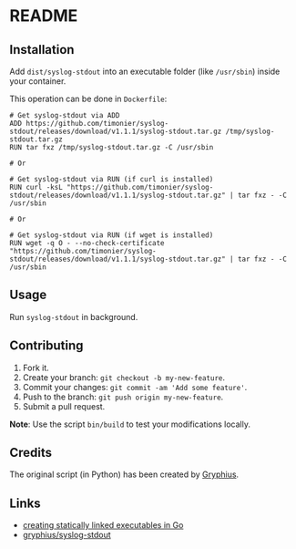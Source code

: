 # README

## Installation

Add `dist/syslog-stdout` into an executable folder (like `/usr/sbin`) inside your container.

This operation can be done in `Dockerfile`:

```
# Get syslog-stdout via ADD
ADD https://github.com/timonier/syslog-stdout/releases/download/v1.1.1/syslog-stdout.tar.gz /tmp/syslog-stdout.tar.gz
RUN tar fxz /tmp/syslog-stdout.tar.gz -C /usr/sbin

# Or

# Get syslog-stdout via RUN (if curl is installed)
RUN curl -ksL "https://github.com/timonier/syslog-stdout/releases/download/v1.1.1/syslog-stdout.tar.gz" | tar fxz - -C /usr/sbin

# Or

# Get syslog-stdout via RUN (if wget is installed)
RUN wget -q O - --no-check-certificate "https://github.com/timonier/syslog-stdout/releases/download/v1.1.1/syslog-stdout.tar.gz" | tar fxz - -C /usr/sbin
```

## Usage

Run `syslog-stdout` in background.

## Contributing

1. Fork it.
2. Create your branch: `git checkout -b my-new-feature`.
3. Commit your changes: `git commit -am 'Add some feature'`.
4. Push to the branch: `git push origin my-new-feature`.
5. Submit a pull request.

__Note__: Use the script `bin/build` to test your modifications locally.

## Credits

The original script (in Python) has been created by [Gryphius](https://github.com/gryphius).

## Links

* [creating statically linked executables in Go](http://blog.xebia.com/2014/07/04/create-the-smallest-possible-docker-container/)
* [gryphius/syslog-stdout](https://github.com/gryphius/syslog-stdout)
